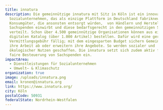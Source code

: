 ```yaml
---
title: innatura
description: Die gemeinnützige innatura mit Sitz in Köln ist ein innovatives
  Sozialunternehmen, das als einzige Plattform in Deutschland fabrikneue
  Konsumgüter, die ansonsten entsorgt würden,  von Händlern und Herstellern als
  Sachspenden einwirbt und diese bedarfsgerecht in den gemeinnützigen Sektor
  verteilt. Schon über 4.500 gemeinnützige Organisationen können aus einem
  digitalen Katalog (über 1.000 Artikel) bestellen. Dafür wird eine geringe
  Vermittlungsgebühr fällig; mit dem eingesparten Budget sichern Gemeinnützige
  ihre Arbeit ab oder erweitern ihre Angebote. So werden sozialer und
  ökologischer Nutzen geschaffen. Die innatura setzt sich zudem aktiv für eine
  faire Besteuerung von Sachspenden ein.
impactArea:
  - Dienstleistungen für Sozialunternehmen
  - Umwelt– & Klimaschutz
organization: true
image: /uploads/innatura.png
email: kronen@innatura.org
link: https://www.innatura.org/
city: Köln
postalCode: 50931
federalState: Nordrhein-Westfalen
---
```

